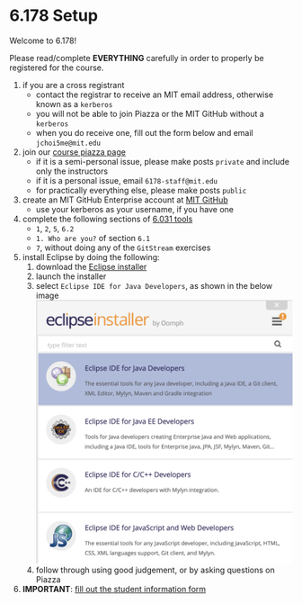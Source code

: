 # 6.178 Setup

Welcome to 6.178!

Please read/complete __EVERYTHING__ carefully in order to properly be registered for the course.

1. if you are a cross registrant
    - contact the registrar to receive an MIT email address, otherwise known as a `kerberos`
    - you will not be able to join Piazza or the MIT GitHub without a `kerberos`
    - when you do receive one, fill out the form below and email `jchoi5me@mit.edu`
1. join our [course piazza page](https://piazza.com/mit/spring2019/6178)
    - if it is a semi-personal issue, please make posts `private` and include only the instructors
    - if it is a personal issue, email `6178-staff@mit.edu`
    - for practically everything else, please make posts `public`
1. create an MIT GitHub Enterprise account at [MIT GitHub](https://github.mit.edu)
    - use your kerberos as your username, if you have one
1. complete the following sections of [6.031 tools](http://web.mit.edu/6.031/www/fa18/getting-started/)
    - `1`, `2`, `5`, `6.2`
    - `1. Who are you?` of section `6.1`
    - `7`, without doing any of the `GitStream` exercises
1. install Eclipse by doing the following:
    1. download the [Eclipse installer](https://www.eclipse.org/downloads/)
    1. launch the installer
    1. select `Eclipse IDE for Java Developers`, as shown in the below image
    ![image](images/java.png)
    1. follow through using good judgement, or by asking questions on Piazza
1. __IMPORTANT__: [fill out the student information form](https://goo.gl/forms/2k7TOeZ3Xfglt6vo2)
